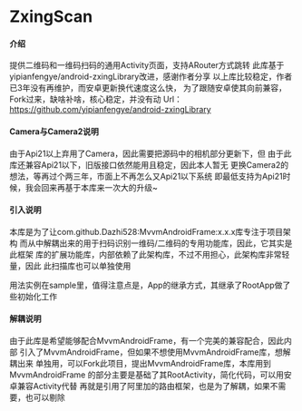 # ZxingScan

#### 介绍
提供二维码和一维码扫码的通用Activity页面，支持ARouter方式跳转
此库基于yipianfengye/android-zxingLibrary改进，感谢作者分享
以上库比较稳定，作者已3年没有再维护，而安卓更新换代速度这么快，
为了跟随安卓使其向前兼容，Fork过来，缺啥补啥，核心稳定，并没有动
Url：https://github.com/yipianfengye/android-zxingLibrary

#### Camera与Camera2说明
由于Api21以上弃用了Camera，因此需要把源码中的相机部分更新下，但
由于此库还兼容Api21以下，旧版接口依然能用且稳定，因此本人暂无
更换Camera2的想法，等再过个两三年，市面上不再怎么又Api21以下系统
即最低支持为Api21时候，我会回来再基于本库来一次大的升级~

#### 引入说明
本库是为了让com.github.Dazhi528:MvvmAndroidFrame:x.x.x库专注于项目架构
而从中解耦出来的用于扫码识别一维码/二维码的专用功能库，因此，它其实是此框架
库的扩展功能库，内部依赖了此架构库，不过不用担心，此架构库非常轻量，因此
此扫描库也可以单独使用

用法实例在sample里，值得注意点是，App的继承方式，其继承了RootApp做了些初始化工作

#### 解耦说明
由于此库是希望能够配合MvvmAndroidFrame，有一个完美的兼容配合，因此内部
引入了MvvmAndroidFrame，但如果不想使用MvvmAndroidFrame库，想解耦出来
单独用，可以Fork此项目，提出MvvmAndroidFrame库，本库用到MvvmAndroidFrame
的部分主要是基础了其RootActivity，简化代码，可以用安卓兼容Activity代替
再就是引用了阿里加的路由框架，也是为了解耦，如果不需要，也可以剔除